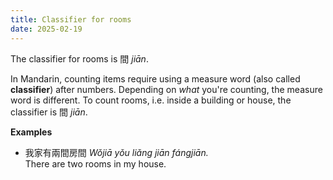 ```yaml
---
title: Classifier for rooms
date: 2025-02-19
---
```


The classifier for rooms is 間 _jiān_.

<!--more-->

In Mandarin, counting items require using a measure word (also called **classifier**) after numbers. Depending on _what_ you're counting, the measure word is different. To count rooms, i.e. inside a building or house, the classifier is 間 _jiān_.

**Examples**

- 我家有兩間房間 _Wǒjiā yǒu liǎng jiān fángjiān._ <br>
There are two rooms in my house.
